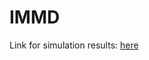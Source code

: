 # IMMD

Link for simulation results: [here](https://drive.google.com/open?id=19hk1kW7zBK_7NsZ-rHdDp7IQOz3dIZUV)

